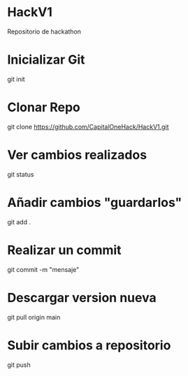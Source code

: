 # HackV1
Repositorio de hackathon

# Inicializar Git
git init


# Clonar Repo
git clone https://github.com/CapitalOneHack/HackV1.git

# Ver cambios realizados
git status

# Añadir cambios "guardarlos"
git add .

# Realizar un commit 
git commit -m "mensaje"

# Descargar version nueva 
git pull origin main 

# Subir cambios a repositorio
git push 

